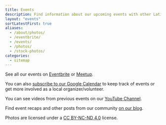 ```yaml
---
title: Events
description: Find information about our upcoming events with other Latinx in Tech.
layout: "events"
sortLatestFirst: true
aliases:
  - /about/photos/
  - /eventbrite/
  - /events/
  - /photos/
  - /stock-photos/
categories:
  - sitemap
---
```


See all our events on [Eventbrite](https://techqueria.eventbrite.com) or [Meetup](/events/meetup/).

You can also [subscribe to our Google Calendar](https://calendar.google.com/calendar/embed?src=dvidsilva.com_eieh0fli3i3nheb8j8naav4tco%40group.calendar.google.com&ctz=America%2FLos_Angeles) to keep track of events or get more involved as a local organizer/volunteer.

You can see videos from previous events on our [YouTube Channel](https://www.youtube.com/channel/UCUhXR0BOgyqrS1E_Sr4PVjQ).

Find event recaps and other posts from our community [on our blog](/blog/).

Photos are licensed under a [CC BY-NC-ND 4.0](https://creativecommons.org/licenses/by-nc-nd/4.0/) license.
